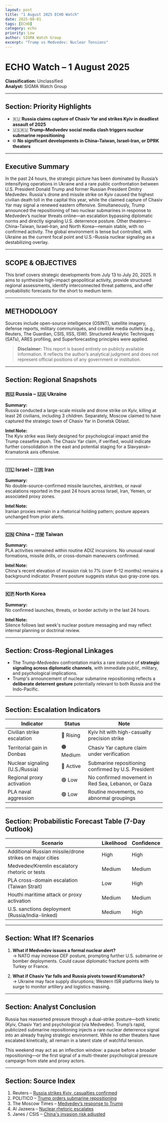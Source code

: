 ```yaml
---
layout: post
title: "1 August 2025 ECHO Watch"
date: 2025-08-01
tags: [ECHO]
category: echo
priority: Low
author: SIGMA Watch Group
excerpt: "Trump vs Medvedev: Nuclear Tensions"
---
```


# ECHO Watch – 1 August 2025
**Classification:** Unclassified  
**Analyst:** SIGMA Watch Group  

---

## Section: Priority Highlights

- 🇷🇺 **Russia claims capture of Chasiv Yar and strikes Kyiv in deadliest assault of 2025**  
- 🇺🇸🇷🇺 **Trump–Medvedev social media clash triggers nuclear submarine repositioning**  
- 🌐 **No significant developments in China–Taiwan, Israel–Iran, or DPRK theaters**

---

## Executive Summary

In the past 24 hours, the strategic picture has been dominated by Russia’s intensifying operations in Ukraine and a rare public confrontation between U.S. President Donald Trump and former Russian President Dmitry Medvedev. Russia's drone and missile strike on Kyiv caused the highest civilian death toll in the capital this year, while the claimed capture of Chasiv Yar may signal a renewed eastern offensive. Simultaneously, Trump announced the repositioning of two nuclear submarines in response to Medvedev’s nuclear threats online—an escalation bypassing diplomatic norms and directly signaling U.S. deterrence posture. Other theaters—China–Taiwan, Israel–Iran, and North Korea—remain stable, with no confirmed activity. The global environment is tense but controlled, with Ukraine as the current focal point and U.S.–Russia nuclear signaling as a destabilizing overlay.

---

## SCOPE & OBJECTIVES  
This brief covers strategic developments from July 13 to July 20, 2025. It aims to synthesize high-impact geopolitical activity, provide structured regional assessments, identify interconnected threat patterns, and offer probabilistic forecasts for the short to medium term.

---

## METHODOLOGY  
Sources include open-source intelligence (OSINT), satellite imagery, defense reports, military communiqués, and credible media outlets (e.g., Reuters, The Guardian, CSIS, IISS, ISW). Structured Analytic Techniques (SATs), ARES profiling, and Superforecasting principles were applied.

> **Disclaimer:** This report is based entirely on publicly available information. It reflects the author’s analytical judgment and does not represent official positions of any government or institution.

---

## Section: Regional Snapshots

### 🇷🇺 Russia – 🇺🇦 Ukraine  
**Summary:**  
Russia conducted a large-scale missile and drone strike on Kyiv, killing at least 26 civilians, including 3 children. Separately, Moscow claimed to have captured the strategic town of Chasiv Yar in Donetsk Oblast.

**Intel Note:**  
The Kyiv strike was likely designed for psychological impact amid the Trump ceasefire push. The Chasiv Yar claim, if verified, would indicate further consolidation in the east and potential staging for a Slavyansk–Kramatorsk axis offensive.

---

### 🇮🇱 Israel – 🇮🇷 Iran  
**Summary:**  
No double-source-confirmed missile launches, airstrikes, or naval escalations reported in the past 24 hours across Israel, Iran, Yemen, or associated proxy zones.

**Intel Note:**  
Iranian proxies remain in a rhetorical holding pattern; posture appears unchanged from prior alerts.

---

### 🇨🇳 China – 🇹🇼 Taiwan  
**Summary:**  
PLA activities remained within routine ADIZ incursions. No unusual naval formations, missile drills, or cross-domain maneuvers confirmed.

**Intel Note:**  
China's recent elevation of invasion risk to 7% (over 6–12 months) remains a background indicator. Present posture suggests status quo gray-zone ops.

---

### 🇰🇵 North Korea  
**Summary:**  
No confirmed launches, threats, or border activity in the last 24 hours.

**Intel Note:**  
Silence follows last week's nuclear posture messaging and may reflect internal planning or doctrinal review.

---

## Section: Cross-Regional Linkages

- The Trump–Medvedev confrontation marks a rare instance of **strategic signaling across diplomatic channels**, with immediate public, military, and psychological implications.  
- Trump's announcement of nuclear submarine repositioning reflects a **deliberate deterrent gesture** potentially relevant to both Russia and the Indo-Pacific.

---

## Section: Escalation Indicators

| Indicator                          | Status     | Note                                                             |
|------------------------------------|------------|------------------------------------------------------------------|
| Civilian strike escalation         | 🔺 Rising  | Kyiv hit with high-casualty precision strike                    |
| Territorial gain in Donbas        | 🟠 Medium  | Chasiv Yar capture claim under verification                      |
| Nuclear signaling (U.S./Russia)    | 🔺 Active  | Submarine repositioning confirmed by U.S. President              |
| Regional proxy activation          | 🟢 Low     | No confirmed movement in Red Sea, Lebanon, or Gaza               |
| PLA naval aggression               | 🟢 Low     | Routine movements, no abnormal groupings                        |

---

## Section: Probabilistic Forecast Table (7-Day Outlook)

| Scenario                                                  | Likelihood | Confidence |
|-----------------------------------------------------------|------------|------------|
| Additional Russian missile/drone strikes on major cities  | High       | High       |
| Medvedev/Kremlin escalatory rhetoric or tests             | Medium     | Medium     |
| PLA cross-domain escalation (Taiwan Strait)               | Low        | High       |
| Houthi maritime attack or proxy activation                | Medium     | Medium     |
| U.S. sanctions deployment (Russia/India-linked)           | Medium     | High       |

---

## Section: What If? Scenarios

1. **What if Medvedev issues a formal nuclear alert?**  
   → NATO may increase DEF posture, prompting further U.S. submarine or bomber deployments. Could cause diplomatic fracture points with Turkey or France.

2. **What if Chasiv Yar falls and Russia pivots toward Kramatorsk?**  
   → Ukraine may face supply disruptions; Western ISR platforms likely to surge to monitor artillery and logistics massing.

---

## Section: Analyst Conclusion

Russia has reasserted pressure through a dual-strike posture—both kinetic (Kyiv, Chasiv Yar) and psychological (via Medvedev). Trump’s rapid, publicized submarine repositioning injects a rare nuclear deterrence signal into an already fraying strategic environment. While no other theaters have escalated kinetically, all remain in a latent state of watchful tension.

This weekend may act as an inflection window: a pause before a broader repositioning—or the first signal of a multi-theater psychological pressure campaign from state and proxy actors.

---

## Section: Source Index

1. Reuters – [Russia strikes Kyiv, casualties confirmed](https://www.reuters.com/world/europe/russia-launches-deadly-strike-kyiv-2025-07-31)  
2. POLITICO – [Trump orders submarine repositioning](https://www.politico.com/news/2025/08/01/trump-nuclear-subs-russia-00137294)  
3. The Moscow Times – [Medvedev’s response to Trump](https://www.themoscowtimes.com/2025/08/01/medvedev-slams-trump-dead-hand-comments-a82043)  
4. Al Jazeera – [Nuclear rhetoric escalates](https://www.aljazeera.com/news/2025/08/01/medvedev-trump-russia-nuclear-dead-hand)  
5. Janes / CSIS – [China's invasion risk adjusted](https://www.csis.org/china-military-threat-model)
